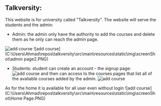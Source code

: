 ## Talkversity: 
This website is for university called "Talkversity". The website will serve the students and the admin: 
- Admin: the admin only have the authority to  add the courses and delete them as he  only can reach the admin page. 

![add course](C:\Users\Ahmad\repos\talkversity\src\main\resources\static\img\screenShot\adminpage.PNG)
![add course](C:\Users\Ahmad\repos\talkversity\src\main\resources\static\img\screenShot\admin page2.PNG)

- Students: student can create an account - the signup page:
  ![add course](C:\Users\Ahmad\repos\talkversity\src\main\resources\static\img\screenShot\signUp.PNG)
and then can access to the courses pages that list all of the avaliable courses added by the admin. 
  ![add course](C:\Users\Ahmad\repos\talkversity\src\main\resources\static\img\screenShot\coursesPage.PNG)

As for the home it is available for all user even without login 
  ![add course](C:\Users\Ahmad\repos\talkversity\src\main\resources\static\img\screenShot\Home Page.PNG)
